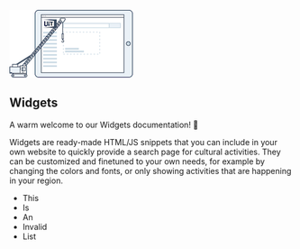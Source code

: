<!-- focus: false -->

![](../assets/images/logo.png)

## Widgets

A warm welcome to our Widgets documentation! 👋

Widgets are ready-made HTML/JS snippets that you can include in your own website to quickly provide a search page for cultural activities. They can be customized and finetuned to your own needs, for example by changing the colors and fonts, or only showing activities that are happening in your region.

- This
- Is
- An
- Invalid
- List
